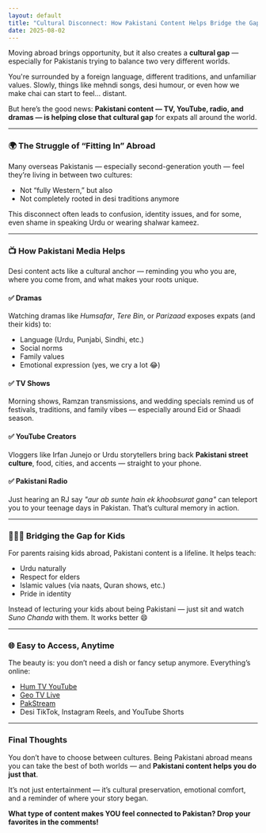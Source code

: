 ```yaml
---
layout: default
title: "Cultural Disconnect: How Pakistani Content Helps Bridge the Gap for Expats"
date: 2025-08-02
---
```


Moving abroad brings opportunity, but it also creates a **cultural gap** — especially for Pakistanis trying to balance two very different worlds.

You're surrounded by a foreign language, different traditions, and unfamiliar values. Slowly, things like mehndi songs, desi humour, or even how we make chai can start to feel... distant.

But here’s the good news: **Pakistani content — TV, YouTube, radio, and dramas — is helping close that cultural gap** for expats all around the world.

---

### 🌍 The Struggle of “Fitting In” Abroad

Many overseas Pakistanis — especially second-generation youth — feel they’re living in between two cultures:

- Not “fully Western,” but also
- Not completely rooted in desi traditions anymore

This disconnect often leads to confusion, identity issues, and for some, even shame in speaking Urdu or wearing shalwar kameez.

---

### 📺 How Pakistani Media Helps

Desi content acts like a cultural anchor — reminding you who you are, where you come from, and what makes your roots unique.

#### ✅ Dramas
Watching dramas like *Humsafar*, *Tere Bin*, or *Parizaad* exposes expats (and their kids) to:
- Language (Urdu, Punjabi, Sindhi, etc.)
- Social norms
- Family values
- Emotional expression (yes, we cry a lot 😂)

#### ✅ TV Shows
Morning shows, Ramzan transmissions, and wedding specials remind us of festivals, traditions, and family vibes — especially around Eid or Shaadi season.

#### ✅ YouTube Creators
Vloggers like Irfan Junejo or Urdu storytellers bring back **Pakistani street culture**, food, cities, and accents — straight to your phone.

#### ✅ Pakistani Radio
Just hearing an RJ say *"aur ab sunte hain ek khoobsurat gana"* can teleport you to your teenage days in Pakistan. That’s cultural memory in action.

---

### 👨‍👩‍👧 Bridging the Gap for Kids

For parents raising kids abroad, Pakistani content is a lifeline. It helps teach:
- Urdu naturally  
- Respect for elders  
- Islamic values (via naats, Quran shows, etc.)  
- Pride in identity

Instead of lecturing your kids about being Pakistani — just sit and watch *Suno Chanda* with them. It works better 😄

---

### 🌐 Easy to Access, Anytime

The beauty is: you don’t need a dish or fancy setup anymore. Everything’s online:
- [Hum TV YouTube](https://www.youtube.com/c/Humtvpk)
- [Geo TV Live](https://harpalgeo.tv)
- [PakStream](https://neurolingo.cc/pakstream)
- Desi TikTok, Instagram Reels, and YouTube Shorts

---

### Final Thoughts

You don’t have to choose between cultures. Being Pakistani abroad means you can take the best of both worlds — and **Pakistani content helps you do just that**.

It’s not just entertainment — it’s cultural preservation, emotional comfort, and a reminder of where your story began.

**What type of content makes YOU feel connected to Pakistan? Drop your favorites in the comments!**
